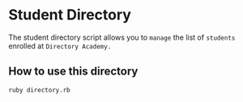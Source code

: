# Student Directory

The student directory script allows you to `manage` the list of `students`
enrolled at `Directory Academy.`

## How to use this directory ##

```shell
ruby directory.rb

```